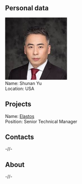 ## Personal data
![shunan yu photo](photo/shunan_yu.jpg)  
Name:   Shunan Yu  
Location: USA  
## Projects 
Name: [Elastos](../projects/elastos.md)  
Position: Senior Technical Manager   
## Contacts
-//-    
## About
-//-
